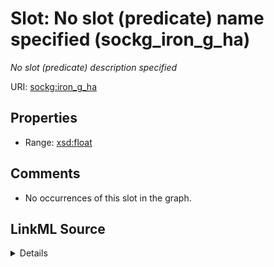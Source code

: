 

# Slot: No slot (predicate) name specified (sockg_iron_g_ha)


_No slot (predicate) description specified_







URI: [sockg:iron_g_ha](https://idir.uta.edu/sockg-ontology/docs/iron_g_ha)



<!-- no inheritance hierarchy -->








## Properties

* Range: [xsd:float](http://www.w3.org/2001/XMLSchema#float)





## Comments

* No occurrences of this slot in the graph.



## LinkML Source

<details>

```yaml
name: sockg_iron_g_ha
description: No slot (predicate) description specified
title: No slot (predicate) name specified
comments:
- No occurrences of this slot in the graph.
from_schema: soc-kg
rank: 1000
domain: sockg_WindErosionArea
slot_uri: sockg:iron_g_ha
alias: sockg_iron_g_ha
range: float

```
</details>